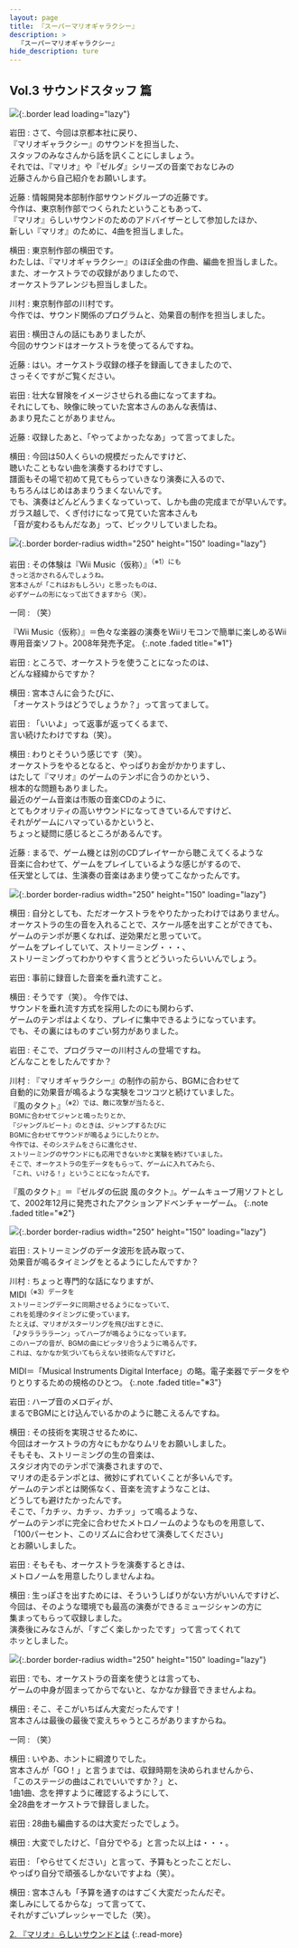 ```yaml
---
layout: page
title: 『スーパーマリオギャラクシー』
description: >
  『スーパーマリオギャラクシー』
hide_description: ture
---
```


## Vol.3 サウンドスタッフ 篇

![](/interviews/jp/wii/rmgj/vol3/img/mainvisual.jpg){:.border lead loading="lazy"}

岩田
: さて、今回は京都本社に戻り、<br>『マリオギャラクシー』のサウンドを担当した、<br>スタッフのみなさんから話を訊くことにしましょう。<br>それでは、『マリオ』や『ゼルダ』シリーズの音楽でおなじみの<br>近藤さんから自己紹介をお願いします。

近藤
: 情報開発本部制作部サウンドグループの近藤です。<br>今作は、東京制作部でつくられたということもあって、<br>『マリオ』らしいサウンドのためのアドバイザーとして参加したほか、<br>新しい『マリオ』のために、4曲を担当しました。

横田
: 東京制作部の横田です。<br>わたしは、『マリオギャラクシー』のほぼ全曲の作曲、編曲を担当しました。<br>また、オーケストラでの収録がありましたので、<br>オーケストラアレンジも担当しました。

川村
: 東京制作部の川村です。<br>今作では、サウンド関係のプログラムと、効果音の制作を担当しました。

岩田
: 横田さんの話にもありましたが、<br>今回のサウンドはオーケストラを使ってるんですね。

近藤
: はい。オーケストラ収録の様子を録画してきましたので、<br>さっそくですがご覧ください。

岩田
: 壮大な冒険をイメージさせられる曲になってますね。<br>それにしても、映像に映っていた宮本さんのあんな表情は、<br>あまり見たことがありません。

近藤
: 収録したあと、「やってよかったなあ」って言ってました。

横田
: 今回は50人くらいの規模だったんですけど、<br>聴いたこともない曲を演奏するわけですし、<br>譜面もその場で初めて見てもらっていきなり演奏に入るので、<br>もちろんはじめはあまりうまくないんです。<br>でも、演奏はどんどんうまくなっていって、しかも曲の完成までが早いんです。<br>ガラス越しで、くぎ付けになって見ていた宮本さんも<br>「音が変わるもんだなあ」って、ビックリしていましたね。

![](/interviews/jp/wii/rmgj/vol3/img/photo1.jpg){:.border border-radius width="250" height="150" loading="lazy"}

岩田
: その体験は『Wii Music（仮称）』<SUP>（※1）にも<br>きっと活かされるんでしょうね。<br>宮本さんが「これはおもしろい」と思ったものは、<br>必ずゲームの形になって出てきますから（笑）。

一同
: （笑）

『Wii Music（仮称）』＝色々な楽器の演奏をWiiリモコンで簡単に楽しめるWii専用音楽ソフト。2008年発売予定。
{:.note .faded title="※1"}

岩田
: ところで、オーケストラを使うことになったのは、<br>どんな経緯からですか？

横田
: 宮本さんに会うたびに、<br>「オーケストラはどうでしょうか？」って言ってまして。

岩田
: 「いいよ」って返事が返ってくるまで、<br>言い続けたわけですね（笑）。

横田
: わりとそういう感じです（笑）。<br>オーケストラをやるとなると、やっぱりお金がかかりますし、<br>はたして『マリオ』のゲームのテンポに合うのかという、<br>根本的な問題もありました。<br>最近のゲーム音楽は市販の音楽CDのように、<br>とてもクオリティの高いサウンドになってきているんですけど、<br>それがゲームにハマっているかというと、<br>ちょっと疑問に感じるところがあるんです。

近藤
: まるで、ゲーム機とは別のCDプレイヤーから聴こえてくるような<br>音楽に合わせて、ゲームをプレイしているような感じがするので、<br>任天堂としては、生演奏の音楽はあまり使ってこなかったんです。

![](/interviews/jp/wii/rmgj/vol3/img/photo2.jpg){:.border border-radius width="250" height="150" loading="lazy"}

横田
: 自分としても、ただオーケストラをやりたかったわけではありません。<br>オーケストラの生の音を入れることで、スケール感を出すことができても、<br>ゲームのテンポが悪くなれば、逆効果だと思っていて。<br>ゲームをプレイしていて、ストリーミング・・・、<br>ストリーミングってわかりやすく言うとどういったらいいんでしょう。

岩田
: 事前に録音した音楽を垂れ流すこと。

横田
: そうです（笑）。 今作では、<br>サウンドを垂れ流す方式を採用したのにも関わらず、<br>ゲームのテンポはよくなり、プレイに集中できるようになっています。<br>でも、その裏にはものすごい努力がありました。

岩田
: そこで、プログラマーの川村さんの登場ですね。<br>どんなことをしたんですか？

川村
: 『マリオギャラクシー』の制作の前から、BGMに合わせて<br>自動的に効果音が鳴るような実験をコツコツと続けていました。<br>『風のタクト』<SUP>（※2）では、敵に攻撃が当たると、<br>BGMに合わせてジャンと鳴ったりとか、<br>『ジャングルビート』のときは、ジャンプするたびに<br>BGMに合わせてサウンドが鳴るようにしたりとか。<br>今作では、そのシステムをさらに進化させ、<br>ストリーミングのサウンドにも応用できないかと実験を続けていました。<br>そこで、オーケストラの生データをもらって、ゲームに入れてみたら、<br>「これ、いける！」ということになったんです。

『風のタクト』＝『ゼルダの伝説 風のタクト』。ゲームキューブ用ソフトとして、2002年12月に発売されたアクションアドベンチャーゲーム。
{:.note .faded title="※2"}

![](/interviews/jp/wii/rmgj/vol3/img/photo3.jpg){:.border border-radius width="250" height="150" loading="lazy"}

岩田
: ストリーミングのデータ波形を読み取って、<br>効果音が鳴るタイミングをとるようにしたんですか？

川村
: ちょっと専門的な話になりますが、<br>MIDI<SUP>（※3）データを<br>ストリーミングデータに同期させるようになっていて、<br>これを処理のタイミングに使っています。<br>たとえば、マリオがスターリングを飛び出すときに、<br>「♪タララララーン」ってハープが鳴るようになっています。<br>このハープの音が、BGMの曲にピッタリ合うように鳴るんです。<br>これは、なかなか気づいてもらえない技術なんですけど。

MIDI＝「Musical Instruments Digital Interface」の略。電子楽器でデータをやりとりするための規格のひとつ。
{:.note .faded title="※3"}

岩田
: ハープ音のメロディが、<br>まるでBGMにとけ込んでいるかのように聴こえるんですね。

横田
: その技術を実現させるために、<br>今回はオーケストラの方々にもかなりムリをお願いしました。<br>そもそも、ストリーミングの生の音楽は、<br>スタジオ内でのテンポで演奏されますので、<br>マリオの走るテンポとは、微妙にずれていくことが多いんです。<br>ゲームのテンポとは関係なく、音楽を流すようなことは、<br>どうしても避けたかったんです。<br>そこで、「カチッ、カチッ、カチッ」って鳴るような、<br>ゲームのテンポに完全に合わせたメトロノームのようなものを用意して、<br>「100パーセント、このリズムに合わせて演奏してください」<br>とお願いしました。

岩田
: そもそも、オーケストラを演奏するときは、<br>メトロノームを用意したりしませんよね。

横田
: 生っぽさを出すためには、そういうしばりがない方がいいんですけど、<br>今回は、そのような環境でも最高の演奏ができるミュージシャンの方に<br>集まってもらって収録しました。<br>演奏後にみなさんが、「すごく楽しかったです」って言ってくれて<br>ホッとしました。

![](/interviews/jp/wii/rmgj/vol3/img/photo4.jpg){:.border border-radius width="250" height="150" loading="lazy"}

岩田
: でも、オーケストラの音楽を使うとは言っても、<br>ゲームの中身が固まってからでないと、なかなか録音できませんよね。

横田
: そこ、そこがいちばん大変だったんです！<br>宮本さんは最後の最後で変えちゃうところがありますからね。

一同
: （笑）

横田
: いやあ、ホントに綱渡りでした。<br>宮本さんが「GO！」と言うまでは、収録時期を決められませんから、<br>「このステージの曲はこれでいいですか？」と、<br>1曲1曲、念を押すように確認するようにして、<br>全28曲をオーケストラで録音しました。

岩田
: 28曲も編曲するのは大変だったでしょう。

横田
: 大変でしたけど、「自分でやる」と言った以上は・・・。

岩田
: 「やらせてください」と言って、予算もとったことだし、<br>やっぱり自分で頑張るしかないですよね（笑）。

横田
: 宮本さんも「予算を通すのはすごく大変だったんだぞ。<br>楽しみにしてるからな」って言ってて、<br>それがすごいプレッシャーでした（笑）。



[2. 『マリオ』らしいサウンドとは](2.md)
{:.read-more}

